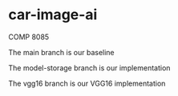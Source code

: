 # car-image-ai
COMP 8085

The main branch is our baseline

The model-storage branch is our implementation

The vgg16 branch is our VGG16 implementation
